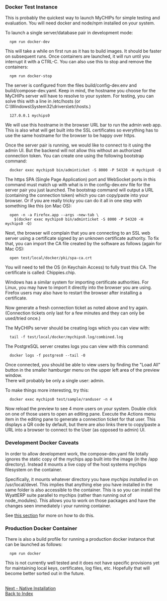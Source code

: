 ### Docker Test Instance

This is probably the quickest way to launch MyCHIPs for simple testing and evaluation.
You will need docker and node/npm installed on your system.

To launch a single server/database pair in development mode:
```
  npm run docker-dev
```
This will take a while on first run as it has to build images.  It should be 
faster on subsequent runs.  Once containers are launched, it will run until you 
interrupt it with a CTRL-C.  You can also use this to stop and remove the
containers:
```
  npm run docker-stop
```
The server is configured from the files build/config-dev.env and
build/compose-dev.yaml.  Keep in mind, the hostname you choose for the 
MyCHIPs server will have to resolve to your system.  For testing, you can solve 
this with a line in /etc/hosts (or C:\Windows\System32\drivers\etc\hosts.)
```
  127.0.0.1	mychips0
```
We will use this hostname in the browser URL bar to run the admin web app.
This is also what will get built into the SSL certificates so everything has to 
use the same hostname for the browser to be happy over https.

Once the server pair is running, we would like to connect to it using the admin UI.
But the backend will not allow this without an authorized connection token.
You can create one using the following bootstrap command:
```
  docker exec mychips0 bin/adminticket -S 8000 -P 54320 -H mychips0 -Q
```
The https SPA (Single Page Application) port and WebSocket ports in this command 
must match up with what is in the config-dev.env file for the server pair you just launched.
The bootstrap command will output a URL (containing the connection token) which 
you can copy/paste into your browser.  Or if you are really tricky you can do 
it all in one step with something like this (on Mac OS):
```
  open -n -a Firefox.app --args -new-tab \
    $(docker exec mychips0 bin/adminticket -S 8000 -P 54320 -H mychips0 -Q)
```
Next, the browser will complain that you are connecting to an SSL web server 
using a certificate signed by an unknown certificate authority.
To fix that, you can import the CA file created by the software as follows (again for Mac OS):
```
  open test/local/docker/pki/spa-ca.crt
```
You will need to tell the OS (in Keychain Access) to fully trust this CA.
The certificate is called: Chippies.chip.

Windows has a similar system for importing certificate authorities.
For Linux, you may have to import it directly into the browser you are using.
Firefox users may also have to restart the browser after installing a certificate.

Now generate a fresh connection ticket as noted above and try again.
(Connection tickets only last for a few minutes and they can only be used/tried once.)

The MyCHIPs server should be creating logs which you can view with:
```
  tail -f test/local/docker/mychips0.log/combined.log
```
The PostgreSQL server creates logs you can view with this command:
```
  docker logs -f postgres0 --tail -0
```
Once connected, you should be able to view users by finding the "Load All" button
in the smaller hamburger menu on the upper left area of the preview window.  
There will probably be only a single user: admin.

To make things more interesting, try this:
```
  docker exec mychips0 test/sample/randuser -n 4
```
Now reload the preview to see 4 more users on your system.  Double click on 
one of those users to open an editing pane.  Execute the Actions menu item 
in the editing pane to generate a connection ticket for that user.  This
displays a QR code by default, but there are also links there to copy/paste a 
URL into a browser to connect to the User (as opposed to admin) UI.

### Development Docker Caveats
In order to allow development work, the compose-dev.yaml file totally
ignores the static copy of the mychips app built into the image
(in the /app directory).
Instead it mounts a live copy of the host systems mychips filesystem on the container.

Specifically, it mounts whatever directory you have *mychips installed in*
on /usr/local/devel.  This implies that anything else you have installed in the same
folder is also accessible to the container.  This is so you can install the
WyattERP suite parallel to mychips (rather than running out of node_modules).
This allows you to work on those packages and have the changes seen immediately i
your running container.

See [this section](work-hacking.md) for more on how to do this.

### Production Docker Container
There is also a build profile for running a production docker instance that
can be launched as follows:
```
  npm run docker
```
This is not currently well tested and it does not have specific provisions yet
for maintaining local keys, certificates, log files, etc.  Hopefully that will become
better sorted out in the future.

<br>[Next - Native Installation](use-native.md)
<br>[Back to Index](README.md#contents)
